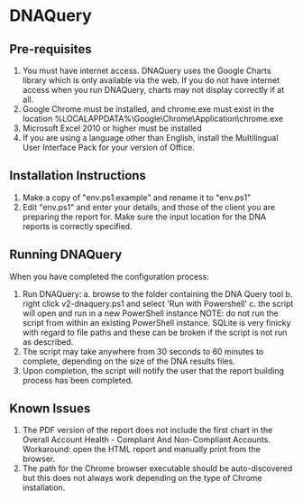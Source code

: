 # DNAQuery

## Pre-requisites

1. You must have internet access. DNAQuery uses the Google Charts library which is only available via the web. If you do not have internet access when you run DNAQuery, charts may not display correctly if at all.
2. Google Chrome must be installed, and chrome.exe must exist in the location %LOCALAPPDATA%\Google\Chrome\Application\chrome.exe
3. Microsoft Excel 2010 or higher must be installed
4. If you are using a language other than English, install the Multilingual User Interface Pack for your version of Office.

## Installation Instructions

1. Make a copy of "env.ps1.example" and rename it to "env.ps1"
2. Edit "env.ps1" and enter your details, and those of the client you are preparing the report for. Make sure the input location for the DNA reports is correctly specified.

## Running DNAQuery

When you have completed the configuration process:

1. Run DNAQuery:
    a. browse to the folder containing the DNA Query tool
    b. right click v2-dnaquery.ps1 and select 'Run with Powershell'
    c. the script will open and run in a new PowerShell instance
    NOTE: do not run the script from within an existing PowerShell instance. SQLite is very finicky with regard to file paths and these can be broken if the script is not run as described.
2. The script may take anywhere from 30 seconds to 60 minutes to complete, depending on the size of the DNA results files.
3. Upon completion, the script will notify the user that the report building process has been completed.

## Known Issues

1. The PDF version of the report does not include the first chart in the Overall Account Health - Compliant And Non-Compliant Accounts. Workaround: open the HTML report and manually print from the browser.
2. The path for the Chrome browser executable should be auto-discovered but this does not always work depending on the type of Chrome installation.
